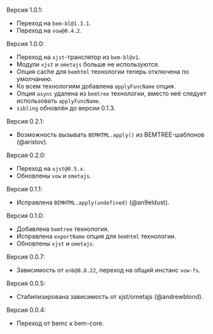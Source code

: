 Версия 1.0.1:
 * Переход на `bem-bl@1.3.1`.
 * Переход на `vow@0.4.2`.

Версия 1.0.0:
 * Переход на `xjst`-транслятор из `bem-bl@v1`.
 * Модули `xjst` и `ometajs` больше не используются.
 * Опция cache для `bemhtml` технологии теперь отключена по умолчанию.
 * Ко всем технологиям добавлена `applyFuncName` опция.
 * Опция `async` удалена из `bemtree` технологии, вместо неё следует использовать `applyFuncName`.
 * `sibling` обновлён до версии 0.1.3.

Версия 0.2.1:
 * Возможность вызывать `BEMHTML.apply()` из BEMTREE-шаблонов (@aristov).

Версия 0.2.0:
 * Переход на `xjst@0.5.x`.
 * Обновлены `vow` и `ometajs`.

Версия 0.1.1:
 * Исправлена `BEMHTML.apply(undefined)` (@an9eldust).

Версия 0.1.0:
 * Добавлена `bemtree` технология.
 * Исправлена `exportName` опция для `bemhtml` технологии.
 * Обновлены `xjst` и `ometajs`.

Версия 0.0.7:
 * Зависимость от `enb@0.8.22`, переход на общий инстанс `vow-fs`.

Версия 0.0.5:
 * Стабилизирована зависимость от xjst/ometajs (@andrewblond).

Версия 0.0.4:
 * Переход от bemc к bem-core.
